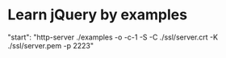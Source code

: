 # Learn jQuery by examples

"start": "http-server ./examples -o -c-1 -S -C ./ssl/server.crt -K ./ssl/server.pem -p 2223"
